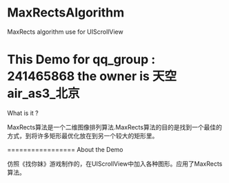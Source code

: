 MaxRectsAlgorithm
=================

MaxRects algorithm use for UIScrollView

This Demo for qq_group : 241465868
the owner is 天空air_as3_北京
=================
What is it ?

MaxRects算法是一个二维图像排列算法.MaxRects算法的目的是找到一个最佳的方式，到将许多矩形最优化放在到另一个较大的矩形里。


=================
About the Demo

仿照《找你妹》游戏制作的，在UIScrollView中加入各种图形。应用了MaxRects算法。
